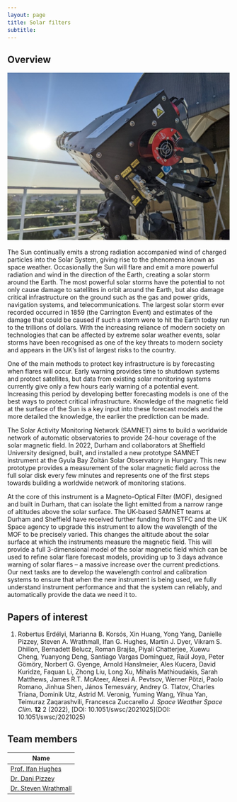 ```yaml
---
layout: page
title: Solar filters
subtitle:
---
```

## Overview

![](solar/img/samnet.jpg)

The Sun continually emits a strong radiation accompanied wind of charged particles into the Solar System, giving rise to the phenomena known as space weather. Occasionally the Sun will flare and emit a more powerful radiation and wind in the direction of the Earth, creating a solar storm around the Earth. The most powerful solar storms have the potential to not only cause damage to satellites in orbit around the Earth, but also damage critical infrastructure on the ground such as the gas and power grids, navigation systems, and telecommunications. The largest solar storm ever recorded occurred in 1859 (the Carrington Event) and estimates of the damage that could be caused if such a storm were to hit the Earth today run to the trillions of dollars. With the increasing reliance of modern society on technologies that can be affected by extreme solar weather events, solar storms have been recognised as one of the key threats to modern society and appears in the UK’s list of largest risks to the country.

One of the main methods to protect key infrastructure is by forecasting when flares will occur. Early warning provides time to shutdown systems and protect satellites, but data from existing solar monitoring systems currently give only a few hours early warning of a potential event. Increasing this period by developing better forecasting models is one of the best ways to protect critical infrastructure. Knowledge of the magnetic field at the surface of the Sun is a key input into these forecast models and the more detailed the knowledge, the earlier the prediction can be made.

The Solar Activity Monitoring Network (SAMNET) aims to build a worldwide network of automatic observatories to provide 24-hour coverage of the solar magnetic field. In 2022, Durham and collaborators at Sheffield University designed, built, and installed a new prototype SAMNET instrument at the Gyula Bay Zoltán Solar Observatory in Hungary. This new prototype provides a measurement of the solar magnetic field across the full solar disk every few minutes and represents one of the first steps towards building a worldwide network of monitoring stations.

At the core of this instrument is a Magneto-Optical Filter (MOF), designed and built in Durham, that can isolate the light emitted from a narrow range of altitudes above the solar surface. The UK-based SAMNET teams at Durham and Sheffield have received further funding from STFC and the UK Space agency to upgrade this instrument to allow the wavelength of the MOF to be precisely varied. This changes the altitude about the solar surface at which the instruments measure the magnetic field. This will provide a full 3-dimensional model of the solar magnetic field which can be used to refine solar flare forecast models, providing up to 3 days advance warning of solar flares – a massive increase over the current predictions. Our next tasks are to develop the wavelength control and calibration systems to ensure that when the new instrument is being used, we fully understand instrument performance and that the system can reliably, and automatically provide the data we need it to.

## Papers of interest
1. Robertus  Erdélyi, Marianna B.  Korsós, Xin  Huang, Yong  Yang, Danielle  Pizzey, Steven A.  Wrathmall, Ifan G.  Hughes, Martin J.  Dyer, Vikram S.  Dhillon, Bernadett  Belucz, Roman  Brajša, Piyali  Chatterjee, Xuewu  Cheng, Yuanyong  Deng, Santiago Vargas  Domínguez, Raúl  Joya, Peter  Gömöry, Norbert G.  Gyenge, Arnold  Hanslmeier, Ales  Kucera, David  Kuridze, Faquan  Li, Zhong  Liu, Long  Xu, Mihalis  Mathioudakis, Sarah  Matthews, James R.T.  McAteer, Alexei A.  Pevtsov, Werner  Pötzi, Paolo  Romano, Jinhua  Shen, János  Temesváry, Andrey G.  Tlatov, Charles  Triana, Dominik  Utz, Astrid M.  Veronig, Yuming  Wang, Yihua  Yan, Teimuraz  Zaqarashvili, Francesca  Zuccarello
*J. Space Weather Space Clim.* **12** 2 (2022), [DOI: 10.1051/swsc/2021025](DOI: 10.1051/swsc/2021025)

## Team members

|**Name**|
|--------|
|[Prof. Ifan Hughes](https://www.durham.ac.uk/staff/i-g-hughes/)|
|[Dr. Dani Pizzey](https://www.durham.ac.uk/staff/danielle-boddy/)|
|[Dr. Steven Wrathmall](https://www.durham.ac.uk/staff/s-a-wrathmall/)|
